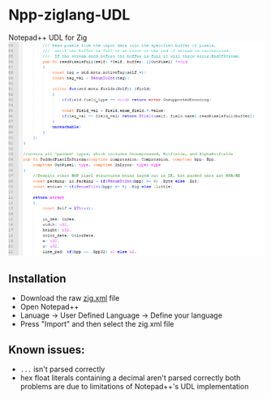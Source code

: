 # Npp-ziglang-UDL
Notepad++ UDL for Zig
![Image of unicorn-vomit-like highlighting](https://github.com/tgschultz/Npp-ziglang-UDL/blob/master/unicorn_vomit.png?raw=true)

## Installation
 - Download the raw [zig.xml](https://github.com/tgschultz/Npp-ziglang-UDL/blob/master/zig.xml?raw=true) file
 - Open Notepad++
 - Lanuage -> User Defined Language -> Define your language
 - Press "Import" and then select the zig.xml file

## Known issues:
 - `...` isn't parsed correctly
 - hex float literals containing a decimal aren't parsed correctly
both problems are due to limitations of Notepad++'s UDL implementation

